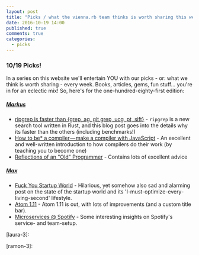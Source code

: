 ```yaml
---
layout: post
title: "Picks / what the vienna.rb team thinks is worth sharing this week"
date: 2016-10-19 14:00
published: true
comments: true
categories:
  - picks
---
```


### 10/19 Picks!

In a series on this website we'll entertain YOU with our picks - or: what we think is worth sharing - every week.
Books, articles, gems, fun stuff... you're in for an eclectic mix! So, here's for the one-hundred-eighty-first edition:

##### [Markus][markus]
- [ripgrep is faster than {grep, ag, git grep, ucg, pt, sift}][markus-1] - `ripgrep` is a new search tool written in Rust, and this blog post goes into the details why its faster than the others (including benchmarks!)
- [How to be* a compiler — make a compiler with JavaScript][markus-2] - An excellent and well-written introduction to how compilers do their work (by teaching you to become one)
- [Reflections of an "Old" Programmer][markus-3] - Contains lots of excellent advice

##### [Max][max]
- [Fuck You Startup World][max-1] - Hilarious, yet somehow also sad and alarming post on the state of the startup world and its 'I-must-optimize-every-living-second' lifestyle.
- [Atom 1.11][max-2] - Atom 1.11 is out, with lots of improvements (and a custom title bar).
- [Microservices @ Spotify][max-3] - Some interesting insights on Spotify's service- and team-setup.



[laura]: https://www.twitter.com/alicetragedy
[laura-1]:
[laura-2]:
[laura-3]:

[ramon]: https://twitter.com/senorhuidobro
[ramon-1]:
[ramon-2]:
[ramon-3]:

[markus]: https://twitter.com/nuclearsquid
[markus-1]: http://blog.burntsushi.net/ripgrep/
[markus-2]: https://medium.com/@kosamari/how-to-be-a-compiler-make-a-compiler-with-javascript-4a8a13d473b4
[markus-3]: http://www.bennorthrop.com/Essays/2016/reflections-of-an-old-programmer.php

[max]: https://www.twitter.com/klappradla
[max-1]: https://medium.com/startup-grind/fuck-you-startup-world-ab6cc72fad0e#.bts2p6r8b
[max-2]: http://blog.atom.io/2016/10/11/atom-1-11.html
[max-3]: https://www.youtube.com/watch?v=7LGPeBgNFuU
